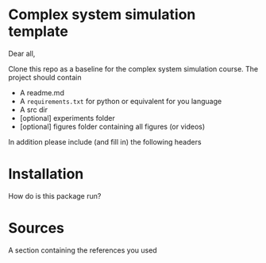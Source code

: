 # Complex system simulation template

Dear all,

Clone this repo as a baseline for the complex system simulation course. The project should contain

- A readme.md
- A `requirements.txt` for python or equivalent for you language
- A src dir
- [optional] experiments folder
- [optional] figures folder containing all figures (or videos)

In addition please include (and fill in) the following headers

# Installation
How do is this package run?

# Sources
A section containing the references you used

